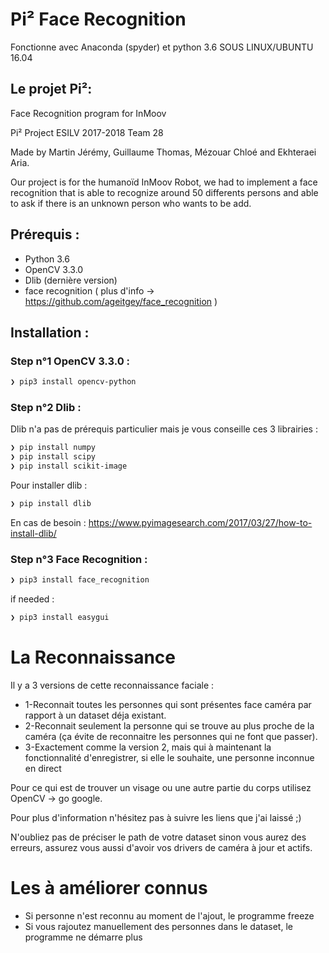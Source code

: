 # Pi² Face Recognition

Fonctionne avec Anaconda (spyder) et python 3.6 SOUS LINUX/UBUNTU 16.04

## Le projet Pi²:

Face Recognition program for InMoov

Pi² Project ESILV 2017-2018 Team 28

Made by Martin Jérémy, Guillaume Thomas, Mézouar Chloé and Ekhteraei Aria.

Our project is for the humanoïd InMoov Robot, we had to implement a face recognition that is able to 
recognize around 50 differents persons and able to ask if there is an unknown person who wants to be add.
     

## Prérequis :

* Python 3.6
* OpenCV 3.3.0
* Dlib (dernière version)
* face recognition ( plus d'info -> https://github.com/ageitgey/face_recognition )

## Installation : 


### Step n°1 OpenCV 3.3.0 : 
```sh
❯ pip3 install opencv-python
```
### Step n°2 Dlib : 

Dlib n'a pas de prérequis particulier mais je vous conseille ces 3 librairies :  
```sh
❯ pip install numpy
❯ pip install scipy
❯ pip install scikit-image
```
Pour installer dlib :
```sh
❯ pip install dlib
```
En cas de besoin : https://www.pyimagesearch.com/2017/03/27/how-to-install-dlib/
### Step n°3 Face Recognition : 
```sh
❯ pip3 install face_recognition
```
if needed :
```sh
❯ pip3 install easygui
```
# La Reconnaissance

Il y a 3 versions de cette reconnaissance faciale :
* 1-Reconnait toutes les personnes qui sont présentes face caméra par rapport à un dataset déja existant.
* 2-Reconnait seulement la personne qui se trouve au plus proche de la caméra (ça évite de reconnaitre les personnes qui ne font que passer).
* 3-Exactement comme la version 2, mais qui à maintenant la fonctionnalité d'enregistrer, si elle le souhaite, une personne inconnue en direct 

Pour ce qui est de trouver un visage ou une autre partie du corps utilisez OpenCV -> go google. 

Pour plus d'information n'hésitez pas à suivre les liens que j'ai laissé ;)

N'oubliez pas de préciser le path de votre dataset sinon vous aurez des erreurs, assurez vous aussi d'avoir vos drivers de caméra à jour et actifs.

# Les à améliorer connus

* Si personne n'est reconnu au moment de l'ajout, le programme freeze
* Si vous rajoutez manuellement des personnes dans le dataset, le programme ne démarre plus

